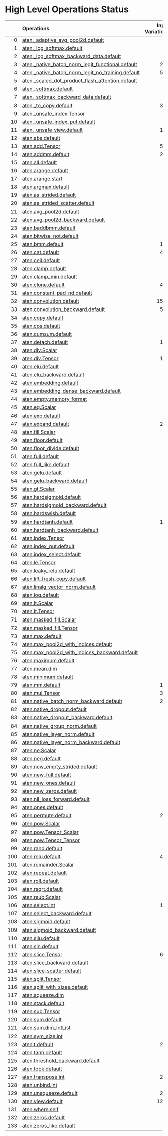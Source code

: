 # High Level Operations Status
|     | Operations                                                                                                           |   Input Variations |   Converted |   Removed |   Fallback | Completed   |   Score |
|----:|:---------------------------------------------------------------------------------------------------------------------|-------------------:|------------:|----------:|-----------:|:------------|--------:|
|   0 | [aten._adaptive_avg_pool2d.default](operations/aten._adaptive_avg_pool2d.default.md)                                 |                  1 |           0 |         0 |          0 | ✘           |    0    |
|   1 | [aten._log_softmax.default](operations/aten._log_softmax.default.md)                                                 |                  2 |           0 |         0 |          1 | ✘           |    0    |
|   2 | [aten._log_softmax_backward_data.default](operations/aten._log_softmax_backward_data.default.md)                     |                  1 |           0 |         0 |          0 | ✘           |    0    |
|   3 | [aten._native_batch_norm_legit_functional.default](operations/aten._native_batch_norm_legit_functional.default.md)   |                219 |           0 |         0 |          0 | ✘           |    0    |
|   4 | [aten._native_batch_norm_legit_no_training.default](operations/aten._native_batch_norm_legit_no_training.default.md) |                559 |           0 |         0 |          0 | ✘           |    0    |
|   5 | [aten._scaled_dot_product_flash_attention.default](operations/aten._scaled_dot_product_flash_attention.default.md)   |                 31 |           0 |         0 |          0 | ✘           |    0    |
|   6 | [aten._softmax.default](operations/aten._softmax.default.md)                                                         |                 76 |          50 |         0 |          0 | 🚧          |    0.66 |
|   7 | [aten._softmax_backward_data.default](operations/aten._softmax_backward_data.default.md)                             |                  8 |           0 |         0 |          0 | ✘           |    0    |
|   8 | [aten._to_copy.default](operations/aten._to_copy.default.md)                                                         |                327 |           0 |        34 |          0 | 🚧          |    0.1  |
|   9 | [aten._unsafe_index.Tensor](operations/aten._unsafe_index.Tensor.md)                                                 |                 37 |           0 |         0 |          0 | ✘           |    0    |
|  10 | [aten._unsafe_index_put.default](operations/aten._unsafe_index_put.default.md)                                       |                 18 |           0 |         0 |          0 | ✘           |    0    |
|  11 | [aten._unsafe_view.default](operations/aten._unsafe_view.default.md)                                                 |                133 |          51 |         0 |         73 | 🚧          |    0.38 |
|  12 | [aten.abs.default](operations/aten.abs.default.md)                                                                   |                  2 |           0 |         0 |          2 | ✘           |    0    |
|  13 | [aten.add.Tensor](operations/aten.add.Tensor.md)                                                                     |                582 |         294 |         1 |        175 | 🚧          |    0.51 |
|  14 | [aten.addmm.default](operations/aten.addmm.default.md)                                                               |                282 |         209 |         0 |         40 | 🚧          |    0.74 |
|  15 | [aten.all.default](operations/aten.all.default.md)                                                                   |                  1 |           0 |         0 |          0 | ✘           |    0    |
|  16 | [aten.arange.default](operations/aten.arange.default.md)                                                             |                 40 |           0 |         0 |          0 | ✘           |    0    |
|  17 | [aten.arange.start](operations/aten.arange.start.md)                                                                 |                 25 |           0 |         6 |          0 | 🚧          |    0.24 |
|  18 | [aten.argmax.default](operations/aten.argmax.default.md)                                                             |                  3 |           0 |         0 |          0 | ✘           |    0    |
|  19 | [aten.as_strided.default](operations/aten.as_strided.default.md)                                                     |                 20 |           0 |         0 |          0 | ✘           |    0    |
|  20 | [aten.as_strided_scatter.default](operations/aten.as_strided_scatter.default.md)                                     |                 12 |           0 |         0 |          0 | ✘           |    0    |
|  21 | [aten.avg_pool2d.default](operations/aten.avg_pool2d.default.md)                                                     |                 16 |           0 |         0 |          0 | ✘           |    0    |
|  22 | [aten.avg_pool2d_backward.default](operations/aten.avg_pool2d_backward.default.md)                                   |                  8 |           0 |         0 |          0 | ✘           |    0    |
|  23 | [aten.baddbmm.default](operations/aten.baddbmm.default.md)                                                           |                  3 |           3 |         0 |          0 | ✅          |    1    |
|  24 | [aten.bitwise_not.default](operations/aten.bitwise_not.default.md)                                                   |                  1 |           0 |         0 |          0 | ✘           |    0    |
|  25 | [aten.bmm.default](operations/aten.bmm.default.md)                                                                   |                163 |          98 |         0 |          8 | 🚧          |    0.6  |
|  26 | [aten.cat.default](operations/aten.cat.default.md)                                                                   |                428 |           0 |         0 |          0 | ✘           |    0    |
|  27 | [aten.ceil.default](operations/aten.ceil.default.md)                                                                 |                 14 |           0 |         0 |          0 | ✘           |    0    |
|  28 | [aten.clamp.default](operations/aten.clamp.default.md)                                                               |                 54 |           0 |         0 |          4 | ✘           |    0    |
|  29 | [aten.clamp_min.default](operations/aten.clamp_min.default.md)                                                       |                  9 |           0 |         0 |          0 | ✘           |    0    |
|  30 | [aten.clone.default](operations/aten.clone.default.md)                                                               |                424 |         314 |         0 |         42 | 🚧          |    0.74 |
|  31 | [aten.constant_pad_nd.default](operations/aten.constant_pad_nd.default.md)                                           |                 66 |           4 |         0 |         12 | 🚧          |    0.06 |
|  32 | [aten.convolution.default](operations/aten.convolution.default.md)                                                   |               1550 |           0 |         0 |          0 | ✘           |    0    |
|  33 | [aten.convolution_backward.default](operations/aten.convolution_backward.default.md)                                 |                570 |           0 |         0 |          0 | ✘           |    0    |
|  34 | [aten.copy.default](operations/aten.copy.default.md)                                                                 |                 12 |           0 |         0 |          0 | ✘           |    0    |
|  35 | [aten.cos.default](operations/aten.cos.default.md)                                                                   |                  3 |           0 |         0 |          2 | ✘           |    0    |
|  36 | [aten.cumsum.default](operations/aten.cumsum.default.md)                                                             |                 11 |           5 |         0 |          1 | 🚧          |    0.45 |
|  37 | [aten.detach.default](operations/aten.detach.default.md)                                                             |                120 |           0 |         0 |          0 | ✘           |    0    |
|  38 | [aten.div.Scalar](operations/aten.div.Scalar.md)                                                                     |                 22 |           0 |         0 |          0 | ✘           |    0    |
|  39 | [aten.div.Tensor](operations/aten.div.Tensor.md)                                                                     |                128 |          65 |         0 |          2 | 🚧          |    0.51 |
|  40 | [aten.elu.default](operations/aten.elu.default.md)                                                                   |                  1 |           0 |         0 |          0 | ✘           |    0    |
|  41 | [aten.elu_backward.default](operations/aten.elu_backward.default.md)                                                 |                  1 |           0 |         0 |          0 | ✘           |    0    |
|  42 | [aten.embedding.default](operations/aten.embedding.default.md)                                                       |                 74 |          47 |         1 |          2 | 🚧          |    0.65 |
|  43 | [aten.embedding_dense_backward.default](operations/aten.embedding_dense_backward.default.md)                         |                  3 |           0 |         0 |          0 | ✘           |    0    |
|  44 | [aten.empty.memory_format](operations/aten.empty.memory_format.md)                                                   |                  2 |           0 |         0 |          0 | ✘           |    0    |
|  45 | [aten.eq.Scalar](operations/aten.eq.Scalar.md)                                                                       |                 13 |           3 |         0 |          0 | 🚧          |    0.23 |
|  46 | [aten.exp.default](operations/aten.exp.default.md)                                                                   |                 13 |           2 |         0 |          6 | 🚧          |    0.15 |
|  47 | [aten.expand.default](operations/aten.expand.default.md)                                                             |                290 |           7 |       111 |         10 | 🚧          |    0.41 |
|  48 | [aten.fill.Scalar](operations/aten.fill.Scalar.md)                                                                   |                  7 |           0 |         0 |          0 | ✘           |    0    |
|  49 | [aten.floor.default](operations/aten.floor.default.md)                                                               |                  2 |           0 |         0 |          2 | ✘           |    0    |
|  50 | [aten.floor_divide.default](operations/aten.floor_divide.default.md)                                                 |                  1 |           0 |         0 |          0 | ✘           |    0    |
|  51 | [aten.full.default](operations/aten.full.default.md)                                                                 |                  7 |           1 |         0 |          0 | 🚧          |    0.14 |
|  52 | [aten.full_like.default](operations/aten.full_like.default.md)                                                       |                  6 |           0 |         0 |          0 | ✘           |    0    |
|  53 | [aten.gelu.default](operations/aten.gelu.default.md)                                                                 |                 52 |          44 |         0 |          3 | 🚧          |    0.85 |
|  54 | [aten.gelu_backward.default](operations/aten.gelu_backward.default.md)                                               |                 10 |           0 |         0 |          0 | ✘           |    0    |
|  55 | [aten.gt.Scalar](operations/aten.gt.Scalar.md)                                                                       |                  3 |           0 |         0 |          0 | ✘           |    0    |
|  56 | [aten.hardsigmoid.default](operations/aten.hardsigmoid.default.md)                                                   |                 15 |           0 |         0 |          0 | ✘           |    0    |
|  57 | [aten.hardsigmoid_backward.default](operations/aten.hardsigmoid_backward.default.md)                                 |                  9 |           0 |         0 |          0 | ✘           |    0    |
|  58 | [aten.hardswish.default](operations/aten.hardswish.default.md)                                                       |                 27 |           0 |         0 |          0 | ✘           |    0    |
|  59 | [aten.hardtanh.default](operations/aten.hardtanh.default.md)                                                         |                112 |           6 |         0 |        106 | 🚧          |    0.05 |
|  60 | [aten.hardtanh_backward.default](operations/aten.hardtanh_backward.default.md)                                       |                 93 |           0 |         0 |          0 | ✘           |    0    |
|  61 | [aten.index.Tensor](operations/aten.index.Tensor.md)                                                                 |                 23 |           0 |         0 |          0 | ✘           |    0    |
|  62 | [aten.index_put.default](operations/aten.index_put.default.md)                                                       |                  3 |           0 |         0 |          0 | ✘           |    0    |
|  63 | [aten.index_select.default](operations/aten.index_select.default.md)                                                 |                  1 |           0 |         0 |          0 | ✘           |    0    |
|  64 | [aten.le.Tensor](operations/aten.le.Tensor.md)                                                                       |                  1 |           0 |         0 |          0 | ✘           |    0    |
|  65 | [aten.leaky_relu.default](operations/aten.leaky_relu.default.md)                                                     |                 13 |           2 |         0 |         11 | 🚧          |    0.15 |
|  66 | [aten.lift_fresh_copy.default](operations/aten.lift_fresh_copy.default.md)                                           |                  1 |           0 |         1 |          0 | ✅          |    1    |
|  67 | [aten.linalg_vector_norm.default](operations/aten.linalg_vector_norm.default.md)                                     |                 11 |           0 |         0 |          0 | ✘           |    0    |
|  68 | [aten.log.default](operations/aten.log.default.md)                                                                   |                  6 |           0 |         0 |          0 | ✘           |    0    |
|  69 | [aten.lt.Scalar](operations/aten.lt.Scalar.md)                                                                       |                  6 |           0 |         0 |          0 | ✘           |    0    |
|  70 | [aten.lt.Tensor](operations/aten.lt.Tensor.md)                                                                       |                  1 |           0 |         0 |          0 | ✘           |    0    |
|  71 | [aten.masked_fill.Scalar](operations/aten.masked_fill.Scalar.md)                                                     |                 28 |          12 |         0 |          1 | 🚧          |    0.43 |
|  72 | [aten.masked_fill.Tensor](operations/aten.masked_fill.Tensor.md)                                                     |                  1 |           0 |         1 |          0 | ✅          |    1    |
|  73 | [aten.max.default](operations/aten.max.default.md)                                                                   |                  1 |           0 |         0 |          0 | ✘           |    0    |
|  74 | [aten.max_pool2d_with_indices.default](operations/aten.max_pool2d_with_indices.default.md)                           |                 45 |           0 |         0 |          0 | ✘           |    0    |
|  75 | [aten.max_pool2d_with_indices_backward.default](operations/aten.max_pool2d_with_indices_backward.default.md)         |                 26 |           0 |         0 |          0 | ✘           |    0    |
|  76 | [aten.maximum.default](operations/aten.maximum.default.md)                                                           |                  5 |           1 |         1 |          0 | 🚧          |    0.4  |
|  77 | [aten.mean.dim](operations/aten.mean.dim.md)                                                                         |                 87 |          31 |         0 |         51 | 🚧          |    0.36 |
|  78 | [aten.minimum.default](operations/aten.minimum.default.md)                                                           |                  6 |           3 |         0 |          0 | 🚧          |    0.5  |
|  79 | [aten.mm.default](operations/aten.mm.default.md)                                                                     |                188 |          89 |         0 |         30 | 🚧          |    0.47 |
|  80 | [aten.mul.Tensor](operations/aten.mul.Tensor.md)                                                                     |                389 |         177 |         1 |        100 | 🚧          |    0.46 |
|  81 | [aten.native_batch_norm_backward.default](operations/aten.native_batch_norm_backward.default.md)                     |                219 |           0 |         0 |          0 | ✘           |    0    |
|  82 | [aten.native_dropout.default](operations/aten.native_dropout.default.md)                                             |                  1 |           0 |         0 |          0 | ✘           |    0    |
|  83 | [aten.native_dropout_backward.default](operations/aten.native_dropout_backward.default.md)                           |                  1 |           0 |         0 |          0 | ✘           |    0    |
|  84 | [aten.native_group_norm.default](operations/aten.native_group_norm.default.md)                                       |                 23 |           0 |         0 |          0 | ✘           |    0    |
|  85 | [aten.native_layer_norm.default](operations/aten.native_layer_norm.default.md)                                       |                 83 |          57 |         0 |         15 | 🚧          |    0.69 |
|  86 | [aten.native_layer_norm_backward.default](operations/aten.native_layer_norm_backward.default.md)                     |                 15 |           0 |         0 |          0 | ✘           |    0    |
|  87 | [aten.ne.Scalar](operations/aten.ne.Scalar.md)                                                                       |                  7 |           3 |         0 |          0 | 🚧          |    0.43 |
|  88 | [aten.neg.default](operations/aten.neg.default.md)                                                                   |                  8 |           2 |         0 |          1 | 🚧          |    0.25 |
|  89 | [aten.new_empty_strided.default](operations/aten.new_empty_strided.default.md)                                       |                  6 |           0 |         0 |          0 | ✘           |    0    |
|  90 | [aten.new_full.default](operations/aten.new_full.default.md)                                                         |                  3 |           0 |         0 |          0 | ✘           |    0    |
|  91 | [aten.new_ones.default](operations/aten.new_ones.default.md)                                                         |                  6 |           0 |         0 |          0 | ✘           |    0    |
|  92 | [aten.new_zeros.default](operations/aten.new_zeros.default.md)                                                       |                 40 |           0 |         0 |          0 | ✘           |    0    |
|  93 | [aten.nll_loss_forward.default](operations/aten.nll_loss_forward.default.md)                                         |                  1 |           0 |         0 |          0 | ✘           |    0    |
|  94 | [aten.ones.default](operations/aten.ones.default.md)                                                                 |                  8 |           1 |         0 |          0 | 🚧          |    0.12 |
|  95 | [aten.permute.default](operations/aten.permute.default.md)                                                           |                250 |         111 |         0 |          6 | 🚧          |    0.44 |
|  96 | [aten.pow.Scalar](operations/aten.pow.Scalar.md)                                                                     |                  1 |           0 |         0 |          0 | ✘           |    0    |
|  97 | [aten.pow.Tensor_Scalar](operations/aten.pow.Tensor_Scalar.md)                                                       |                 21 |          12 |         0 |          0 | 🚧          |    0.57 |
|  98 | [aten.pow.Tensor_Tensor](operations/aten.pow.Tensor_Tensor.md)                                                       |                  1 |           0 |         1 |          0 | ✅          |    1    |
|  99 | [aten.rand.default](operations/aten.rand.default.md)                                                                 |                  1 |           0 |         0 |          0 | ✘           |    0    |
| 100 | [aten.relu.default](operations/aten.relu.default.md)                                                                 |                426 |          36 |         0 |        387 | 🚧          |    0.08 |
| 101 | [aten.remainder.Scalar](operations/aten.remainder.Scalar.md)                                                         |                  1 |           0 |         0 |          0 | ✘           |    0    |
| 102 | [aten.repeat.default](operations/aten.repeat.default.md)                                                             |                 13 |           0 |         1 |          8 | 🚧          |    0.08 |
| 103 | [aten.roll.default](operations/aten.roll.default.md)                                                                 |                 24 |           0 |         0 |          0 | ✘           |    0    |
| 104 | [aten.rsqrt.default](operations/aten.rsqrt.default.md)                                                               |                  9 |           8 |         0 |          0 | 🚧          |    0.89 |
| 105 | [aten.rsub.Scalar](operations/aten.rsub.Scalar.md)                                                                   |                 47 |           6 |         0 |          3 | 🚧          |    0.13 |
| 106 | [aten.select.int](operations/aten.select.int.md)                                                                     |                111 |           0 |         0 |          0 | ✘           |    0    |
| 107 | [aten.select_backward.default](operations/aten.select_backward.default.md)                                           |                  2 |           0 |         0 |          0 | ✘           |    0    |
| 108 | [aten.sigmoid.default](operations/aten.sigmoid.default.md)                                                           |                 54 |          38 |         0 |         16 | 🚧          |    0.7  |
| 109 | [aten.sigmoid_backward.default](operations/aten.sigmoid_backward.default.md)                                         |                 11 |           0 |         0 |          0 | ✘           |    0    |
| 110 | [aten.silu.default](operations/aten.silu.default.md)                                                                 |                 16 |           0 |         0 |          1 | ✘           |    0    |
| 111 | [aten.sin.default](operations/aten.sin.default.md)                                                                   |                  2 |           0 |         0 |          1 | ✘           |    0    |
| 112 | [aten.slice.Tensor](operations/aten.slice.Tensor.md)                                                                 |                683 |         176 |       151 |         78 | 🚧          |    0.48 |
| 113 | [aten.slice_backward.default](operations/aten.slice_backward.default.md)                                             |                 41 |           0 |         0 |          0 | ✘           |    0    |
| 114 | [aten.slice_scatter.default](operations/aten.slice_scatter.default.md)                                               |                 18 |           0 |         0 |          0 | ✘           |    0    |
| 115 | [aten.split.Tensor](operations/aten.split.Tensor.md)                                                                 |                 14 |           3 |         0 |          0 | 🚧          |    0.21 |
| 116 | [aten.split_with_sizes.default](operations/aten.split_with_sizes.default.md)                                         |                  3 |           0 |         0 |          0 | ✘           |    0    |
| 117 | [aten.squeeze.dim](operations/aten.squeeze.dim.md)                                                                   |                 18 |           9 |         0 |          9 | 🚧          |    0.5  |
| 118 | [aten.stack.default](operations/aten.stack.default.md)                                                               |                 29 |           0 |         0 |          0 | ✘           |    0    |
| 119 | [aten.sub.Tensor](operations/aten.sub.Tensor.md)                                                                     |                 81 |          22 |         0 |         36 | 🚧          |    0.27 |
| 120 | [aten.sum.default](operations/aten.sum.default.md)                                                                   |                  2 |           0 |         0 |          0 | ✘           |    0    |
| 121 | [aten.sum.dim_IntList](operations/aten.sum.dim_IntList.md)                                                           |                 54 |           0 |         0 |          0 | ✘           |    0    |
| 122 | [aten.sym_size.int](operations/aten.sym_size.int.md)                                                                 |                  8 |           0 |         0 |          0 | ✘           |    0    |
| 123 | [aten.t.default](operations/aten.t.default.md)                                                                       |                205 |         167 |         0 |         11 | 🚧          |    0.81 |
| 124 | [aten.tanh.default](operations/aten.tanh.default.md)                                                                 |                 16 |          10 |         0 |          0 | 🚧          |    0.62 |
| 125 | [aten.threshold_backward.default](operations/aten.threshold_backward.default.md)                                     |                 98 |           0 |         0 |          0 | ✘           |    0    |
| 126 | [aten.topk.default](operations/aten.topk.default.md)                                                                 |                  1 |           0 |         0 |          0 | ✘           |    0    |
| 127 | [aten.transpose.int](operations/aten.transpose.int.md)                                                               |                234 |         146 |         0 |         12 | 🚧          |    0.62 |
| 128 | [aten.unbind.int](operations/aten.unbind.int.md)                                                                     |                  3 |           0 |         0 |          0 | ✘           |    0    |
| 129 | [aten.unsqueeze.default](operations/aten.unsqueeze.default.md)                                                       |                203 |          68 |         4 |         45 | 🚧          |    0.35 |
| 130 | [aten.view.default](operations/aten.view.default.md)                                                                 |               1255 |         704 |         0 |        220 | 🚧          |    0.56 |
| 131 | [aten.where.self](operations/aten.where.self.md)                                                                     |                 13 |           3 |         0 |          0 | 🚧          |    0.23 |
| 132 | [aten.zeros.default](operations/aten.zeros.default.md)                                                               |                 14 |           0 |         0 |          0 | ✘           |    0    |
| 133 | [aten.zeros_like.default](operations/aten.zeros_like.default.md)                                                     |                  7 |           2 |         0 |          0 | 🚧          |    0.29 |

